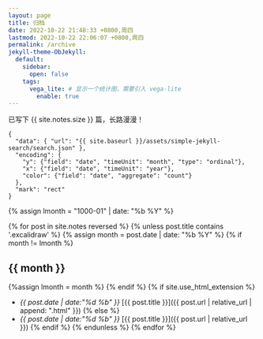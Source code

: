 ```yaml
---
layout: page
title: 归档
date: 2022-10-22 21:48:33 +0800,周四
lastmod: 2022-10-22 22:06:07 +0800,周四
permalink: /archive
jekyll-theme-ObJekyll:
  default:
    sidebar:
      open: false
    tags:
      vega_lite: # 显示一个统计图，需要引入 vega-lite
        enable: true
---
```


已写下 {{ site.notes.size }} 篇，长路漫漫！
```vega-lite
{
  "data": { "url": "{{ site.baseurl }}/assets/simple-jekyll-search/search.json" },
  "encoding": {
    "y": {"field": "date", "timeUnit": "month", "type": "ordinal"},
    "x": {"field": "date", "timeUnit": "year"},
    "color": {"field": "date", "aggregate": "count"}
  },
  "mark": "rect"
}
```


{% assign lmonth = "1000-01" | date: "%b %Y" %}

{% for post in site.notes reversed %}
{% unless post.title contains '.excalidraw' %}
{% assign month = post.date | date: "%b %Y" %}
{% if month != lmonth %}
## {{ month }}
{%assign lmonth = month %}
{% endif %}
{% if site.use_html_extension %}
- _{{ post.date | date:"%d %b" }}_ [{{ post.title }}]({{ post.url | relative_url | append: ".html" }})
{% else %}
- _{{ post.date | date:"%d %b" }}_ [{{ post.title }}]({{ post.url | relative_url }})
{% endif %}
{% endunless %}
{% endfor %}